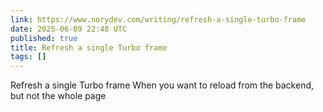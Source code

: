 ```yaml
---
link: https://www.norydev.com/writing/refresh-a-single-turbo-frame
date: 2025-06-09 22:48 UTC
published: true
title: Refresh a single Turbo frame
tags: []
---
```


Refresh a single Turbo frame
When you want to reload from the backend, but not the whole page
